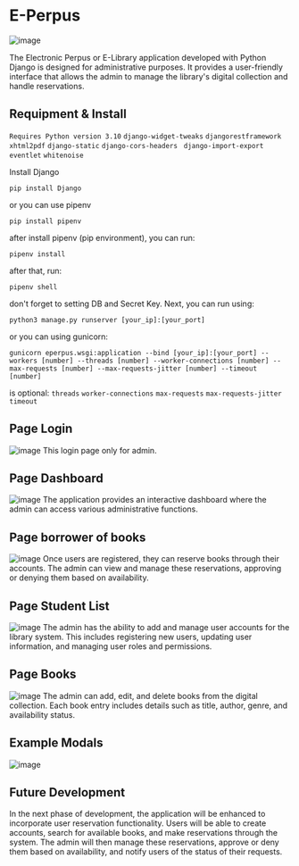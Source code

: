 # E-Perpus
![image](https://github.com/Rahmn-Dev/E-Perpus/assets/66931894/93d50bb8-f3fa-4dce-b131-7d52d8562733)




The Electronic Perpus or E-Library application developed with Python Django is designed for administrative purposes. It provides a user-friendly interface that allows the admin to manage the library's digital collection and handle reservations.

## Requipment & Install

`
Requires Python version 3.10
`
`
django-widget-tweaks
`
`
djangorestframework
`
`
xhtml2pdf
`
`
django-static
`
`
django-cors-headers 
`
`
django-import-export 
`
`
eventlet
`
`
whitenoise
`

Install Django
```
pip install Django
```
or you can use pipenv
```
pip install pipenv
```
after install pipenv (pip environment), you can run:
```
pipenv install
```
after that, run:
```
pipenv shell
```
don't forget to setting DB and Secret Key.
Next, you can run using:
```
python3 manage.py runserver [your_ip]:[your_port]
```
or you can using gunicorn:
```
gunicorn eperpus.wsgi:application --bind [your_ip]:[your_port] --workers [number] --threads [number] --worker-connections [number] --max-requests [number] --max-requests-jitter [number] --timeout [number]
```
is optional:
`
threads
`
`
 worker-connections
`
`
 max-requests
`
`
 max-requests-jitter
`
`
 timeout 
`

## Page Login
![image](https://github.com/Rahmn-Dev/E-Perpus/assets/66931894/82eb484b-d67b-45d0-9643-e311074989bf)
This login page only for admin.

## Page Dashboard
![image](https://github.com/Rahmn-Dev/E-Perpus/assets/66931894/253f4730-3f41-41b5-80de-2c7a2479453e)
The application provides an interactive dashboard where the admin can access various administrative functions.

## Page borrower of books
![image](https://github.com/Rahmn-Dev/E-Perpus/assets/66931894/6e291422-a9a0-42f8-9878-7cc641e57373)
Once users are registered, they can reserve books through their accounts. The admin can view and manage these reservations, approving or denying them based on availability.

## Page Student List
![image](https://github.com/Rahmn-Dev/E-Perpus/assets/66931894/5f78e8b2-5e51-42df-83c7-ad5c4e31756b)
The admin has the ability to add and manage user accounts for the library system. This includes registering new users, updating user information, and managing user roles and permissions.

## Page Books
![image](https://github.com/Rahmn-Dev/E-Perpus/assets/66931894/4f6fce42-135d-4647-8c9e-5fa47ac177f4)
The admin can add, edit, and delete books from the digital collection. Each book entry includes details such as title, author, genre, and availability status.

## Example Modals
![image](https://github.com/Rahmn-Dev/E-Perpus/assets/66931894/4fed5d48-d873-48a4-a8b5-e28292c0f23e)

## Future Development 
In the next phase of development, the application will be enhanced to incorporate user reservation functionality. Users will be able to create accounts, search for available books, and make reservations through the system. The admin will then manage these reservations, approve or deny them based on availability, and notify users of the status of their requests.


